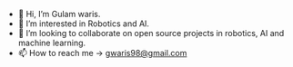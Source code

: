 - 👋 Hi, I’m Gulam waris.
- 👀 I’m interested in Robotics and AI.
- 💞️ I’m looking to collaborate on open source projects in robotics, AI and machine learning.
- 📫 How to reach me -> gwaris98@gmail.com

